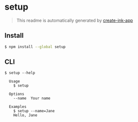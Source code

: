 # setup

> This readme is automatically generated by [create-ink-app](https://github.com/vadimdemedes/create-ink-app)

## Install

```bash
$ npm install --global setup
```

## CLI

```
$ setup --help

  Usage
    $ setup

  Options
    --name  Your name

  Examples
    $ setup --name=Jane
    Hello, Jane
```
